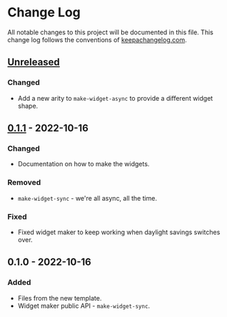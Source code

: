 # Change Log
All notable changes to this project will be documented in this file. This change log follows the conventions of [keepachangelog.com](http://keepachangelog.com/).

## [Unreleased]
### Changed
- Add a new arity to `make-widget-async` to provide a different widget shape.

## [0.1.1] - 2022-10-16
### Changed
- Documentation on how to make the widgets.

### Removed
- `make-widget-sync` - we're all async, all the time.

### Fixed
- Fixed widget maker to keep working when daylight savings switches over.

## 0.1.0 - 2022-10-16
### Added
- Files from the new template.
- Widget maker public API - `make-widget-sync`.

[Unreleased]: https://github.com/your-name/situacao-metro-sp/compare/0.1.1...HEAD
[0.1.1]: https://github.com/your-name/situacao-metro-sp/compare/0.1.0...0.1.1
